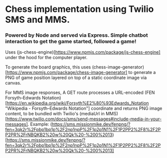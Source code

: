 # Chess implementation using Twilio SMS and MMS.

### Powered by Node and served via Express. Simple chatbot interaction to get the game started, followed a game!

Uses (js-chess-engine)[https://www.npmjs.com/package/js-chess-engine] under the hood for the computer player. 

To generate the board graphics, this uses (chess-image-generator)[https://www.npmjs.com/package/chess-image-generator] to generate a PNG of game position layered on top of a static coordinate image via canvas.

For MMS image responses, A GET route processes a URL-encoded (FEN Forsyth–Edwards Notation)[https://en.wikipedia.org/wiki/Forsyth%E2%80%93Edwards_Notation "Wikipedia - Forsyth–Edwards Notation"] coordinate and returns PNG image content, to be bundled with Twilio's (mediaUrl in MMS)[https://www.twilio.com/docs/sms/send-messages#include-media-in-your-messages]. Example: (https://sms.missionmike.dev/fenpng/?fen=3qk2r%2Fpbp1bp1p%2F2np1npP%2F1p2p1N1%2F1P2PP2%2F8%2F2PP2PR%2FrNBQKB2%20w%20Qk%20-%200%2013)[https://sms.missionmike.dev/fenpng/?fen=3qk2r%2Fpbp1bp1p%2F2np1npP%2F1p2p1N1%2F1P2PP2%2F8%2F2PP2PR%2FrNBQKB2%20w%20Qk%20-%200%2013]
